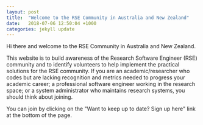 ```yaml
---
layout: post
title:  "Welcome to the RSE Community in Australia and New Zealand"
date:   2018-07-06 12:50:04 +1000
categories: jekyll update
---
```


Hi there and welcome to the RSE Community in Australia and New Zealand.

This website is to build awareness of the Research Software Engineer (RSE) community and to identify volunteers to help implement the practical solutions for the RSE community. If you are an academic/researcher who codes but are lacking recognition and metrics needed to progress your academic career; a professional software engineer working in the research space; or a system administrator who maintains research systems, you should think about joining. 

You can join by clicking on the "Want to keep up to date? Sign up here" link at the bottom of the page.


